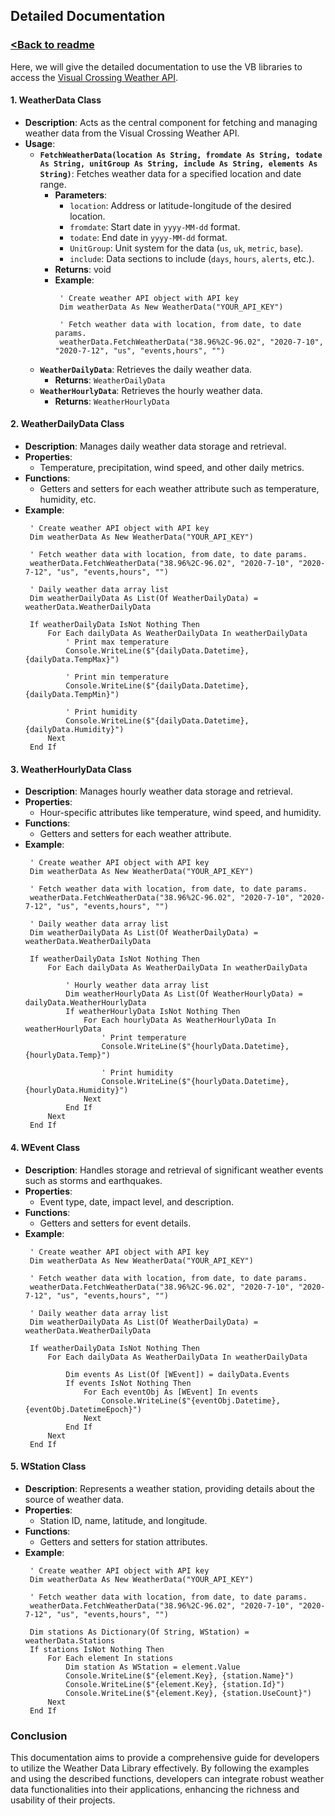 ## Detailed Documentation
### [<Back to readme](../readme.md)

Here, we will give the detailed documentation to use the VB libraries to access the [Visual Crossing Weather API](https://www.visualcrossing.com/weather-api).

#### 1. **WeatherData Class**
   - **Description**: Acts as the central component for fetching and managing weather data from the Visual Crossing Weather API.
   - **Usage**:
     - **`FetchWeatherData(location As String, fromdate As String, todate As String, unitGroup As String, include As String, elements As String)`**: Fetches weather data for a specified location and date range.
       - **Parameters**:
         - `location`: Address or latitude-longitude of the desired location.
         - `fromdate`: Start date in `yyyy-MM-dd` format.
         - `todate`: End date in `yyyy-MM-dd` format.
         - `UnitGroup`: Unit system for the data (`us`, `uk`, `metric`, `base`).
         - `include`: Data sections to include (`days`, `hours`, `alerts`, etc.).
       - **Returns**: void
       - **Example**:
         ```VB
          ' Create weather API object with API key
          Dim weatherData As New WeatherData("YOUR_API_KEY")

          ' Fetch weather data with location, from date, to date params.
          weatherData.FetchWeatherData("38.96%2C-96.02", "2020-7-10", "2020-7-12", "us", "events,hours", "")
         ```
     - **`WeatherDailyData`**: Retrieves the daily weather data.
       - **Returns**: `WeatherDailyData`
     - **`WeatherHourlyData`**: Retrieves the hourly weather data.
       - **Returns**: `WeatherHourlyData`

#### 2. **WeatherDailyData Class**
   - **Description**: Manages daily weather data storage and retrieval.
   - **Properties**:
     - Temperature, precipitation, wind speed, and other daily metrics.
   - **Functions**:
     - Getters and setters for each weather attribute such as temperature, humidity, etc.
   - **Example**:
     ```VB
      ' Create weather API object with API key
      Dim weatherData As New WeatherData("YOUR_API_KEY")

      ' Fetch weather data with location, from date, to date params.
      weatherData.FetchWeatherData("38.96%2C-96.02", "2020-7-10", "2020-7-12", "us", "events,hours", "")

      ' Daily weather data array list
      Dim weatherDailyData As List(Of WeatherDailyData) = weatherData.WeatherDailyData

      If weatherDailyData IsNot Nothing Then
          For Each dailyData As WeatherDailyData In weatherDailyData
              ' Print max temperature
              Console.WriteLine($"{dailyData.Datetime}, {dailyData.TempMax}")

              ' Print min temperature
              Console.WriteLine($"{dailyData.Datetime}, {dailyData.TempMin}")

              ' Print humidity
              Console.WriteLine($"{dailyData.Datetime}, {dailyData.Humidity}")              
          Next
      End If
     ```

#### 3. **WeatherHourlyData Class**
   - **Description**: Manages hourly weather data storage and retrieval.
   - **Properties**:
     - Hour-specific attributes like temperature, wind speed, and humidity.
   - **Functions**:
     - Getters and setters for each weather attribute.
   - **Example**:
     ```VB
      ' Create weather API object with API key
      Dim weatherData As New WeatherData("YOUR_API_KEY")

      ' Fetch weather data with location, from date, to date params.
      weatherData.FetchWeatherData("38.96%2C-96.02", "2020-7-10", "2020-7-12", "us", "events,hours", "")

      ' Daily weather data array list
      Dim weatherDailyData As List(Of WeatherDailyData) = weatherData.WeatherDailyData

      If weatherDailyData IsNot Nothing Then
          For Each dailyData As WeatherDailyData In weatherDailyData
              
              ' Hourly weather data array list
              Dim weatherHourlyData As List(Of WeatherHourlyData) = dailyData.WeatherHourlyData
              If weatherHourlyData IsNot Nothing Then
                  For Each hourlyData As WeatherHourlyData In weatherHourlyData
                      ' Print temperature
                      Console.WriteLine($"{hourlyData.Datetime}, {hourlyData.Temp}")

                      ' Print humidity
                      Console.WriteLine($"{hourlyData.Datetime}, {hourlyData.Humidity}")
                  Next
              End If
          Next
      End If
     ```

#### 4. **WEvent Class**
   - **Description**: Handles storage and retrieval of significant weather events such as storms and earthquakes.
   - **Properties**:
     - Event type, date, impact level, and description.
   - **Functions**:
     - Getters and setters for event details.
   - **Example**:
     ```VB
      ' Create weather API object with API key
      Dim weatherData As New WeatherData("YOUR_API_KEY")

      ' Fetch weather data with location, from date, to date params.
      weatherData.FetchWeatherData("38.96%2C-96.02", "2020-7-10", "2020-7-12", "us", "events,hours", "")

      ' Daily weather data array list
      Dim weatherDailyData As List(Of WeatherDailyData) = weatherData.WeatherDailyData

      If weatherDailyData IsNot Nothing Then
          For Each dailyData As WeatherDailyData In weatherDailyData
              
              Dim events As List(Of [WEvent]) = dailyData.Events
              If events IsNot Nothing Then
                  For Each eventObj As [WEvent] In events
                      Console.WriteLine($"{eventObj.Datetime}, {eventObj.DatetimeEpoch}")
                  Next
              End If
          Next
      End If
     ```

#### 5. **WStation Class**
   - **Description**: Represents a weather station, providing details about the source of weather data.
   - **Properties**:
     - Station ID, name, latitude, and longitude.
   - **Functions**:
     - Getters and setters for station attributes.
   - **Example**:
     ```VB
      ' Create weather API object with API key
      Dim weatherData As New WeatherData("YOUR_API_KEY")

      ' Fetch weather data with location, from date, to date params.
      weatherData.FetchWeatherData("38.96%2C-96.02", "2020-7-10", "2020-7-12", "us", "events,hours", "")

      Dim stations As Dictionary(Of String, WStation) = weatherData.Stations
      If stations IsNot Nothing Then
          For Each element In stations
              Dim station As WStation = element.Value
              Console.WriteLine($"{element.Key}, {station.Name}")
              Console.WriteLine($"{element.Key}, {station.Id}")
              Console.WriteLine($"{element.Key}, {station.UseCount}")
          Next
      End If
     ```

### Conclusion
This documentation aims to provide a comprehensive guide for developers to utilize the Weather Data Library effectively. By following the examples and using the described functions, developers can integrate robust weather data functionalities into their applications, enhancing the richness and usability of their projects.